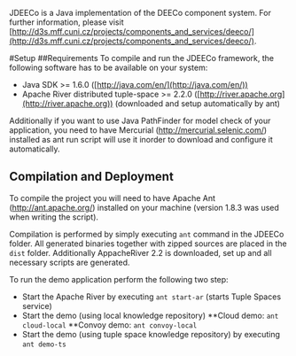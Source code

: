 JDEECo is a Java implementation of the DEECo component system. For further information, please visit [http://d3s.mff.cuni.cz/projects/components_and_services/deeco/](http://d3s.mff.cuni.cz/projects/components_and_services/deeco/).

#Setup 
##Requirements
To compile and run the JDEECo framework, the following software has to be available on your system:

* Java SDK >= 1.6.0 ([http://java.com/en/](http://java.com/en/))
* Apache River distributed tuple-space >= 2.2.0 ([http://river.apache.org](http://river.apache.org)) (downloaded and setup automatically by ant)

Additionally if you want to use Java PathFinder for model check of your application, you need to have Mercurial (http://mercurial.selenic.com/)
installed as ant run script will use it inorder to download and configure it automatically.

## Compilation and Deployment
To compile the project you will need to have Apache Ant (http://ant.apache.org/) installed on your machine (version 1.8.3 was used when writing the script).

Compilation is performed by simply executing `ant` command in the JDEECo folder.
All generated binaries together with zipped sources are placed in the `dist` folder. 
Additionally AppacheRiver 2.2 is downloaded, set up and all necessary scripts are generated.

To run the demo application perform the following two step:

* Start the Apache River by executing `ant start-ar` (starts Tuple Spaces service)
* Start the demo (using local knowledge repository)
  **Cloud demo: `ant cloud-local`
  **Convoy demo: `ant convoy-local`
* Start the demo (using tuple space knowledge repository) by executing `ant demo-ts`


